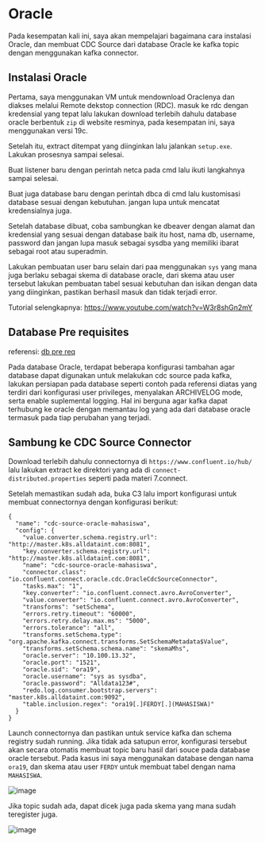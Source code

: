 # Oracle

Pada kesempatan kali ini, saya akan mempelajari bagaimana cara instalasi Oracle, dan membuat CDC Source dari database Oracle ke kafka topic dengan menggunakan kafka connector.

## Instalasi Oracle

Pertama, saya menggunakan VM untuk mendownload Oraclenya dan diakses melalui Remote dekstop connection (RDC). masuk ke rdc dengan kredensial yang tepat lalu lakukan download terlebih dahulu database oracle berbentuk ```zip``` di website resminya, pada kesempatan ini, saya menggunakan versi 19c.

Setelah itu, extract ditempat yang diinginkan lalu jalankan ```setup.exe```. Lakukan prosesnya sampai selesai. 

Buat listener baru dengan perintah netca pada cmd lalu ikuti langkahnya sampai selesai.

Buat juga database baru dengan perintah dbca di cmd lalu kustomisasi database sesuai dengan kebutuhan. jangan lupa untuk mencatat kredensialnya juga.

Setelah database dibuat, coba sambungkan ke dbeaver dengan alamat dan kredensial yang sesuai dengan database baik itu host, nama db, username, password dan jangan lupa masuk sebagai sysdba yang memiliki ibarat sebagai root atau superadmin.

Lakukan pembuatan user baru selain dari paa menggunakan ```sys``` yang mana juga berlaku sebagai skema di database oracle, dari skema atau user tersebut lakukan pembuatan tabel sesuai kebutuhan dan isikan dengan data yang diinginkan, pastikan berhasil masuk dan tidak terjadi error.

Tutorial selengkapnya: https://www.youtube.com/watch?v=W3r8shGn2mY

## Database Pre requisites
referensi: [db pre req](https://docs.confluent.io/kafka-connectors/oracle-cdc/current/prereqs-validation.html#validate-start-up-configuration-and-prerequisite-completion)

Pada database Oracle, terdapat beberapa konfigurasi tambahan agar database dapat digunakan untuk melakukan cdc source pada kafka, lakukan persiapan pada database seperti contoh pada referensi diatas yang terdiri dari konfigurasi user privileges, menyalakan ARCHIVELOG mode, serta enable suplemental logging. Hal ini berguna agar kafka dapat terhubung ke oracle dengan memantau log yang ada dari database oracle termasuk pada tiap perubahan yang terjadi.

## Sambung ke CDC Source Connector
Download terlebih dahulu connectornya di ```https://www.confluent.io/hub/``` lalu lakukan extract ke direktori yang ada di ```connect-distributed.properties``` seperti pada materi 7.connect. 

Setelah memastikan sudah ada, buka C3 lalu import konfigurasi untuk membuat connectornya dengan konfigurasi berikut:

```
{
  "name": "cdc-source-oracle-mahasiswa",
  "config": {
    "value.converter.schema.registry.url": "http://master.k8s.alldataint.com:8081",
    "key.converter.schema.registry.url": "http://master.k8s.alldataint.com:8081",
    "name": "cdc-source-oracle-mahasiswa",
    "connector.class": "io.confluent.connect.oracle.cdc.OracleCdcSourceConnector",
    "tasks.max": "1",
    "key.converter": "io.confluent.connect.avro.AvroConverter",
    "value.converter": "io.confluent.connect.avro.AvroConverter",
    "transforms": "setSchema",
    "errors.retry.timeout": "60000",
    "errors.retry.delay.max.ms": "5000",
    "errors.tolerance": "all",
    "transforms.setSchema.type": "org.apache.kafka.connect.transforms.SetSchemaMetadata$Value",
    "transforms.setSchema.schema.name": "skemaMhs",
    "oracle.server": "10.100.13.32",
    "oracle.port": "1521",
    "oracle.sid": "ora19",
    "oracle.username": "sys as sysdba",
    "oracle.password": "Alldata123#",
    "redo.log.consumer.bootstrap.servers": "master.k8s.alldataint.com:9092",
    "table.inclusion.regex": "ora19[.]FERDY[.](MAHASISWA)"
  }
}
```

Launch connectornya dan pastikan untuk service kafka dan schema registry sudah running. Jika tidak ada satupun error, konfigurasi tersebut akan secara otomatis membuat topic baru hasil dari souce pada database oracle tersebut. Pada kasus ini saya menggunakan database dengan nama ```ora19```, dan skema atau user ```FERDY``` untuk membuat tabel dengan nama ```MAHASISWA```.

![image](https://github.com/ferdyansahalfariz/belajar-linux/assets/96871156/7394364b-87da-4fcf-b203-b54b47d2d698)

Jika topic sudah ada, dapat dicek juga pada skema yang mana sudah teregister juga.

![image](https://github.com/ferdyansahalfariz/belajar-linux/assets/96871156/67cf2db1-9d74-40fb-87e3-72a44856e201)

